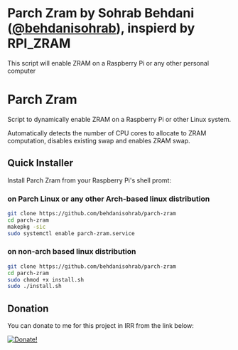 # Parch Zram by Sohrab Behdani ([**@behdanisohrab**](https://github.com/behdanisohrab/parch-zram)), inspierd by RPI_ZRAM 
This script will enable ZRAM on a Raspberry Pi or any other personal computer

# Parch Zram
Script to dynamically enable ZRAM on a Raspberry Pi or other Linux system.

Automatically detects the number of CPU cores to allocate to ZRAM computation, disables existing swap and enables ZRAM swap.


## Quick Installer
Install Parch Zram from your Raspberry Pi's shell promt:

### on Parch Linux or any other Arch-based linux distribution

```bash
git clone https://github.com/behdanisohrab/parch-zram
cd parch-zram
makepkg -sic
sudo systemctl enable parch-zram.service
```

### on non-arch based linux distribution

```bash
git clone https://github.com/behdanisohrab/parch-zram
cd parch-zram
sudo chmod +x install.sh
sudo ./install.sh
```


## Donation

You can donate to me for this project in IRR from the link below:


[![Donate!](https://panel.daramet.com/static/media/daramet-coffee-donate.91915073278a21c30769.png "Donation image")](https://daramet.com/sohrabbehdani)
